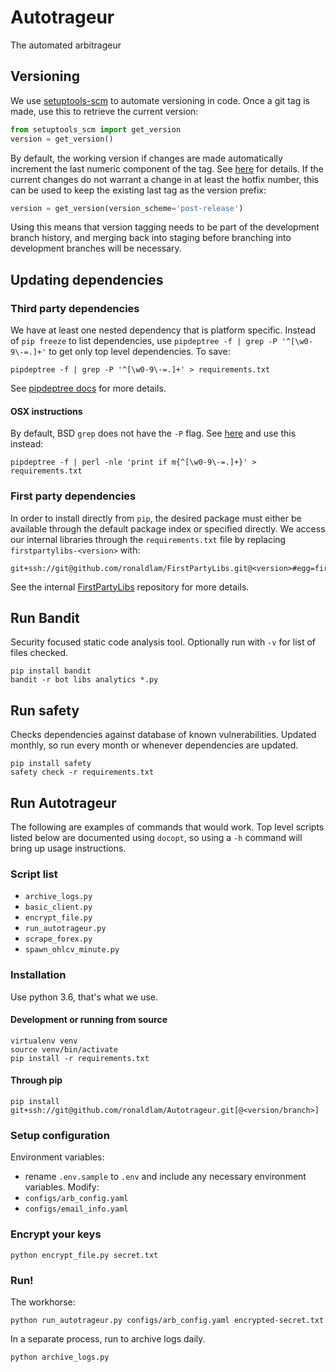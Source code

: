 # Autotrageur
The automated arbitrageur
## Versioning
We use [setuptools-scm](https://github.com/pypa/setuptools_scm) to automate versioning in code. Once a git tag is made, use this to retrieve the current version:
```python
from setuptools_scm import get_version
version = get_version()
```
By default, the working version if changes are made automatically increment the last numeric component of the tag. See [here](https://github.com/pypa/setuptools_scm#default-versioning-scheme) for details. If the current changes do not warrant a change in at least the hotfix number, this can be used to keep the existing last tag as the version prefix:
```python
version = get_version(version_scheme='post-release')
```
Using this means that version tagging needs to be part of the development branch history, and merging back into staging before branching into development branches will be necessary.

## Updating dependencies
### Third party dependencies
We have at least one nested dependency that is platform specific. Instead of `pip freeze` to list dependencies, use `pipdeptree -f | grep -P '^[\w0-9\-=.]+'` to get only top level dependencies. To save:
```
pipdeptree -f | grep -P '^[\w0-9\-=.]+' > requirements.txt
```
See [pipdeptree docs](https://github.com/naiquevin/pipdeptree#using-pipdeptree-to-write-requirementstxt-file) for more details.
#### OSX instructions
By default, BSD `grep` does not have the `-P` flag. See [here](https://stackoverflow.com/questions/16658333/grep-p-no-longer-works-how-can-i-rewrite-my-searches) and use this instead:
```
pipdeptree -f | perl -nle 'print if m{^[\w0-9\-=.]+}' > requirements.txt
```
### First party dependencies
In order to install directly from `pip`, the desired package must either be available through the default package index or specified directly. We access our internal libraries through the `requirements.txt` file by replacing `firstpartylibs-<version>` with:
```
git+ssh://git@github.com/ronaldlam/FirstPartyLibs.git@<version>#egg=firstpartylibs
```
See the internal [FirstPartyLibs](https://github.com/ronaldlam/FirstPartyLibs) repository for more details.

## Run Bandit
Security focused static code analysis tool. Optionally run with `-v` for list of files checked.
```
pip install bandit
bandit -r bot libs analytics *.py
```

## Run safety
Checks dependencies against database of known vulnerabilities. Updated monthly, so run every month or whenever dependencies are updated.
```
pip install safety
safety check -r requirements.txt
```

## Run Autotrageur
The following are examples of commands that would work. Top level scripts listed below are documented using `docopt`, so using a `-h` command will bring up usage instructions.
### Script list
- `archive_logs.py`
- `basic_client.py`
- `encrypt_file.py`
- `run_autotrageur.py`
- `scrape_forex.py`
- `spawn_ohlcv_minute.py`
### Installation
Use python 3.6, that's what we use.
#### Development or running from source
```
virtualenv venv
source venv/bin/activate
pip install -r requirements.txt
```
#### Through pip
```
pip install git+ssh://git@github.com/ronaldlam/Autotrageur.git[@<version/branch>]
```
### Setup configuration
Environment variables:
- rename `.env.sample` to `.env` and include any necessary environment variables.
Modify:
- `configs/arb_config.yaml`
- `configs/email_info.yaml`
### Encrypt your keys
```
python encrypt_file.py secret.txt
```
### Run!
The workhorse:
```
python run_autotrageur.py configs/arb_config.yaml encrypted-secret.txt
```
In a separate process, run to archive logs daily.
```
python archive_logs.py
```
